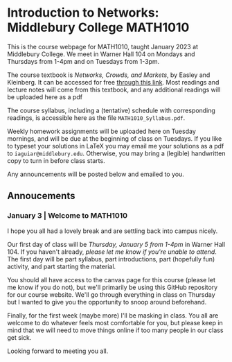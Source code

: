 # Introduction to Networks: Middlebury College MATH1010
This is the course webpage for MATH1010, taught January 2023 at Middlebury College. We meet in Warner Hall 104 on Mondays and Thursdays from 1-4pm and on Tuesdays from 1-3pm.

The course textbook is _Networks, Crowds, and Markets_, by Easley and Kleinberg. It can be accessed for free [through this link](https://www.cs.cornell.edu/home/kleinber/networks-book/). Most readings and lecture notes will come from this textbook, and any additional readings will be uploaded here as a pdf

The course syllabus, including a (tentative) schedule with corresponding readings, is accessible here as the file `MATH1010_Syllabus.pdf`. 

Weekly homework assignments will be uploaded here on Tuesday mornings, and will be due at the beginning of class on Tuesdays. If you like to typeset your solutions in LaTeX you may email me your solutions as a pdf to `iaguiar@middlebury.edu`. Otherwise, you may bring a (legible) handwritten copy to turn in before class starts.

Any announcements will be posted below and emailed to you.

## Annoucements 
### January 3 | Welcome to MATH1010
I hope you all had a lovely break and are settling back into campus nicely.

Our first day of class will be *Thursday, January 5 from 1-4pm* in Warner Hall 104. If you haven't already, *please let me know if you're unable to attend*. The first day will be part syllabus, part introductions, part (hopefully fun) activity, and part starting the material.

You should all have access to the canvas page for this course (please let me know if you do not), but we'll primarily be using this GitHub repository for our course website. We'll go through everything in class on Thursday but I wanted to give you the opportunity to snoop around beforehand.

Finally, for the first week (maybe more) I'll be masking in class. You all are welcome to do whatever feels most comfortable for you, but please keep in mind that we will need to move things online if too many people in our class get sick.

Looking forward to meeting you all.
